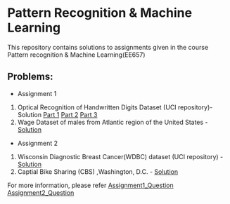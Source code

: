 # Pattern Recognition & Machine Learning
This repository contains solutions to assignments given in the course Pattern recognition & Machine Learning(EE657)

## Problems:
 * Assignment 1
 1. Optical Recognition of Handwritten Digits Dataset (UCI repository)- Solution [Part 1](https://github.com/Souradip-sopho/PRML/blob/master/assignment1/notebooks/PRML_P1.ipynb) [Part 2](https://github.com/Souradip-sopho/PRML/blob/master/assignment1/notebooks/PRML_P2.ipynb) [Part 3](https://github.com/Souradip-sopho/PRML/blob/master/assignment1/notebooks/PRML_P3.ipynb)
 2. Wage Dataset of males from Atlantic region of the United States - [Solution]()
 * Assignment 2
 1. Wisconsin Diagnostic Breast Cancer(WDBC) dataset (UCI repository) - [Solution](https://github.com/Souradip-sopho/PRML/blob/master/assignment2/PRML_AS2_P1.ipynb)
 2. Captial Bike Sharing (CBS) ,Washington, D.C. - [Solution](https://github.com/Souradip-sopho/PRML/blob/master/assignment2/PRML_AS2_P2.ipynb)
 
 For more information, please refer [Assignment1_Question](https://github.com/Souradip-sopho/PRML/blob/master/assignment1/Assignment_1_Questions.pdf) [Assignment2_Question](https://github.com/Souradip-sopho/PRML/blob/master/assignment2/Assign_2_Questions.pdf) 